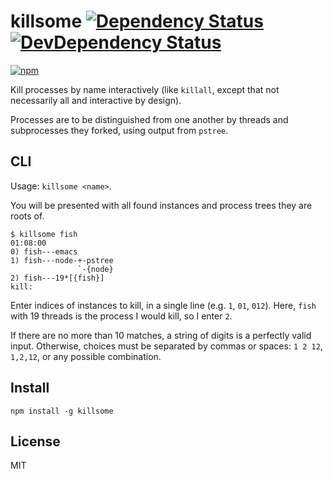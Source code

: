 # killsome [![Dependency Status][david-badge]][david] [![DevDependency Status][david-dev-badge]][david-dev]

[![npm](https://nodei.co/npm/killsome.png)](https://nodei.co/npm/killsome/)

[david-badge]: https://david-dm.org/eush77/killsome.png
[david]: https://david-dm.org/eush77/killsome
[david-dev-badge]: https://david-dm.org/eush77/killsome/dev-status.png
[david-dev]: https://david-dm.org/eush77/killsome#info=devDependencies

Kill processes by name interactively (like `killall`, except that not necessarily all and interactive by design).

Processes are to be distinguished from one another by threads and subprocesses they forked, using output from `pstree`.

## CLI

Usage: `killsome <name>`.

You will be presented with all found instances and process trees they are roots of.

```
$ killsome fish                                                                                                                                          01:08:00
0) fish---emacs
1) fish---node-+-pstree
               `-{node}
2) fish---19*[{fish}]
kill:
```

Enter indices of instances to kill, in a single line (e.g. `1`, `01`, `012`). Here, `fish` with 19 threads is the process I would kill, so I enter `2`.

If there are no more than 10 matches, a string of digits is a perfectly valid input. Otherwise, choices must be separated by commas or spaces: `1 2 12`, `1,2,12`, or any possible combination.

## Install

```shell
npm install -g killsome
```

## License

MIT